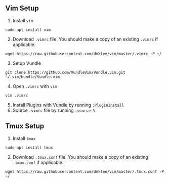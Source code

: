 ## Vim Setup
1. Install `vim`
```
sudo apt install vim
```
2. Download `.vimrc` file.  You should make a copy of an existing `.vimrc` if applicable.
```
wget https://raw.githubusercontent.com/dmklee/vim/master/.vimrc -P ~/
```
3. Setup Vundle
```
git clone https://github.com/VundleVim/Vundle.vim.git ~/.vim/bundle/Vundle.vim
```
4. Open `.vimrc` with `vim`
```
vim .vimrc
```
5. Install Plugins with Vundle by running `:PluginInstall`
6. Source `.vimrc` file by running `:source %`

## Tmux Setup
1. Install `tmux`
```
sudo apt install tmux
```
2. Download `.tmux.conf` file.  You should make a copy of an existing `.tmux.conf` if applicable.
```
wget https://raw.githubusercontent.com/dmklee/vim/master/.tmux.conf -P ~/
```
